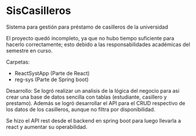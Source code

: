 # SisCasilleros
Sistema para gestión para préstamo de casilleros de la universidad

El proyecto quedó incompleto, ya que no hubo tiempo suficiente para hacerlo correctamente; esto debido a las responsabilidades académicas del semestre en curso.

Carpetas: 
- ReactSystApp (Parte de React)
- reg-sys (Parte de Spring boot)

Desarrollo:
Se logró realizar un analisis de la lógica del negocio para asi crear una base de datos sencilla con tablas (estudiante, casillero y prestamo). Además se logró desarrollar el API para el CRUD respectivo de los datos de los casilleros, aunque no filtra por disponibilidad. 

Se hizo el API rest desde el backend en spring boot para luego llevarla a react y aumentar su operabilidad.
